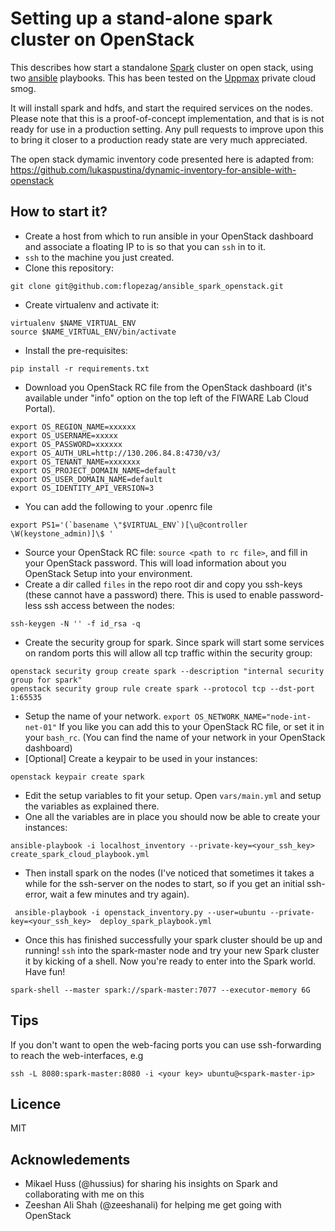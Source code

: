 Setting up a stand-alone spark cluster on OpenStack
===================================================

This describes how start a standalone [Spark](http://spark.apache.org/) cluster on open stack, using two [ansible](http://www.ansible.com) playbooks. This has been tested on the [Uppmax](http://www.uppmax.uu.se/) private cloud smog.

It will install spark and hdfs, and start the required services on the nodes. Please note that this is a proof-of-concept implementation, and that is is not ready for use in a production setting. Any pull requests to improve upon this to bring it closer to a production ready state are very much appreciated.

The open stack dymamic inventory code presented here is adapted from: https://github.com/lukaspustina/dynamic-inventory-for-ansible-with-openstack

How to start it?
-----------------
- Create a host from which to run ansible in your OpenStack dashboard and associate a floating IP to is so that you can `ssh` in to it.
- `ssh` to the machine you just created.
- Clone this repository:
```
git clone git@github.com:flopezag/ansible_spark_openstack.git
```
- Create virtualenv and activate it:
```
virtualenv $NAME_VIRTUAL_ENV
source $NAME_VIRTUAL_ENV/bin/activate
```
- Install the pre-requisites:
```
pip install -r requirements.txt
```
- Download you OpenStack RC file from the OpenStack dashboard (it's available under "info" option on the top left of the FIWARE Lab Cloud Portal). 
```
export OS_REGION_NAME=xxxxxx
export OS_USERNAME=xxxxx
export OS_PASSWORD=xxxxxx
export OS_AUTH_URL=http://130.206.84.8:4730/v3/
export OS_TENANT_NAME=xxxxxxx
export OS_PROJECT_DOMAIN_NAME=default
export OS_USER_DOMAIN_NAME=default
export OS_IDENTITY_API_VERSION=3
```
- You can add the following to your .openrc file
```
export PS1='(`basename \"$VIRTUAL_ENV`)[\u@controller \W(keystone_admin)]\$ '
```
- Source your OpenStack RC file: `source <path to rc file>`, and fill in your OpenStack password. This will load information about you OpenStack Setup into your environment.
- Create a dir called `files` in the repo root dir and copy you ssh-keys (these cannot have a password) there. This is used to enable password-less ssh access between the nodes:
```
ssh-keygen -N '' -f id_rsa -q
```
- Create the security group for spark. Since spark will start some services on random ports this will allow all tcp traffic within the security group:
```
openstack security group create spark --description "internal security group for spark"
openstack security group rule create spark --protocol tcp --dst-port 1:65535
```
- Setup the name of your network. `export OS_NETWORK_NAME="node-int-net-01"` If you like you can add this to your OpenStack RC file, or set it in your `bash_rc`. (You can find the name of your network in your OpenStack dashboard)
- [Optional] Create a keypair to be used in your instances:
```
openstack keypair create spark 
```
- Edit the setup variables to fit your setup. Open `vars/main.yml` and setup the variables as explained there.
- One all the variables are in place you should now be able to create your instances:
```
ansible-playbook -i localhost_inventory --private-key=<your_ssh_key> create_spark_cloud_playbook.yml
```
- Then install spark on the nodes (I've noticed that sometimes it takes a while for the ssh-server on the nodes to start, so if you get an initial ssh-error, wait a few minutes and try again).
```
 ansible-playbook -i openstack_inventory.py --user=ubuntu --private-key=<your_ssh_key>  deploy_spark_playbook.yml
```
- Once this has finished successfully your spark cluster should be up and running! `ssh` into the spark-master node and try your new Spark cluster it by kicking of a shell. Now you're ready to enter into the Spark world. Have fun!
```
spark-shell --master spark://spark-master:7077 --executor-memory 6G
```

Tips
----
If you don't want to open the web-facing ports you can use ssh-forwarding to reach the web-interfaces, e.g

```
ssh -L 8080:spark-master:8080 -i <your key> ubuntu@<spark-master-ip>
```

Licence
-------
MIT

Acknowledements
---------------
- Mikael Huss (@hussius) for sharing his insights on Spark and collaborating with me on this
- Zeeshan Ali Shah (@zeeshanali) for helping me get going with OpenStack


